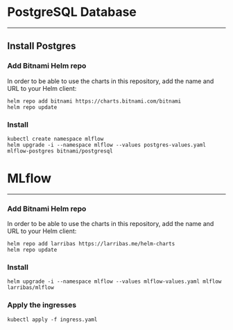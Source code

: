 # PostgreSQL Database
----------------------

## Install Postgres

### Add Bitnami Helm repo

In order to be able to use the charts in this repository, add the name and URL to your Helm client:

```console
helm repo add bitnami https://charts.bitnami.com/bitnami
helm repo update
```

### Install

```console
kubectl create namespace mlflow
helm upgrade -i --namespace mlflow --values postgres-values.yaml mlflow-postgres bitnami/postgresql
```

# MLflow
----------

### Add Bitnami Helm repo

In order to be able to use the charts in this repository, add the name and URL to your Helm client:

```console
helm repo add larribas https://larribas.me/helm-charts
helm repo update
```

### Install

```console
helm upgrade -i --namespace mlflow --values mlflow-values.yaml mlflow larribas/mlflow
```

### Apply the ingresses

```console
kubectl apply -f ingress.yaml
```
